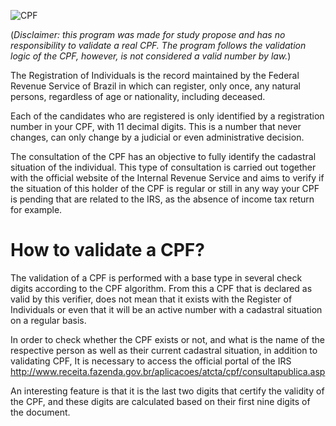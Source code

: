 ![CPF](https://meutudo.com.br/blog/wp-content/uploads/elementor/thumbs/pasted-image-0-11-2-ouw28azqn4zgrl8a0u1ks87nb7ozzqqlu6iy7sy8io.png.webp)

(*Disclaimer: this program was made for study propose and has no responsibility to validate a real CPF. The program follows the validation logic of the CPF, however, is not considered a valid number by law.*)

The Registration of Individuals is the record maintained by the Federal Revenue Service of Brazil in which can register, only once, any natural persons, regardless of age or nationality, including deceased.

Each of the candidates who are registered is only identified by a registration number in your CPF, with 11 decimal digits. This is a number that never changes, can only change by a judicial or even administrative decision.

The consultation of the CPF has an objective to fully identify the cadastral situation of the individual. This type of consultation is carried out together with the official website of the Internal Revenue Service and aims to verify if the situation of this holder of the CPF is regular or still in any way your CPF is pending that are related to the IRS, as the absence of income tax return for example.

# How to validate a CPF?

The validation of a CPF is performed with a base type in several check digits according to the CPF algorithm. From this a CPF that is declared as valid by this verifier, does not mean that it exists with the Register of Individuals or even that it will be an active number with a cadastral situation on a regular basis.

In order to check whether the CPF exists or not, and what is the name of the respective person as well as their current cadastral situation, in addition to validating CPF, It is necessary to access the official portal of the IRS http://www.receita.fazenda.gov.br/aplicacoes/atcta/cpf/consultapublica.asp

An interesting feature is that it is the last two digits that certify the validity of the CPF, and these digits are calculated based on their first nine digits of the document.

